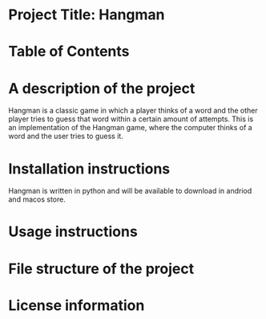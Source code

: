 # Project Title: Hangman


# Table of Contents
# A description of the project
Hangman is a classic game in which a player thinks of a word and the other player tries to guess that word within a certain amount of attempts.
This is an implementation of the Hangman game, where the computer thinks of a word and the user tries to guess it. 
# Installation instructions
Hangman is written in python and will be available to download in andriod and macos store.
# Usage instructions
# File structure of the project
# License information
